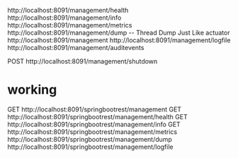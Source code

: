 http://localhost:8091/management/health
http://localhost:8091/management/info
http://localhost:8091/management/metrics
http://localhost:8091/management/dump -- Thread Dump
Just Like actuator
http://localhost:8091/management
http://localhost:8091/management/logfile
http://localhost:8091/management/auditevents

POST http://localhost:8091/management/shutdown

working
=======

GET http://localhost:8091/springbootrest/management
GET http://localhost:8091/springbootrest/management/health
GET http://localhost:8091/springbootrest/management/info
GET http://localhost:8091/springbootrest/management/metrics
http://localhost:8091/springbootrest/management/dump
http://localhost:8091/springbootrest/management/logfile

